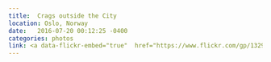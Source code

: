 ```yaml
---
title:  Crags outside the City
location: Oslo, Norway
date:   2016-07-20 00:12:25 -0400
categories: photos
link: <a data-flickr-embed="true"  href="https://www.flickr.com/gp/132974595@N06/kW44ww" title="R1-03891-0003"><img src="https://c6.staticflickr.com/4/3816/20074121269_af731dfba2.jpg" width="500" height="337" alt="R1-03891-0003"></a><script async src="//embedr.flickr.com/assets/client-code.js" charset="utf-8"></script>
---
```


